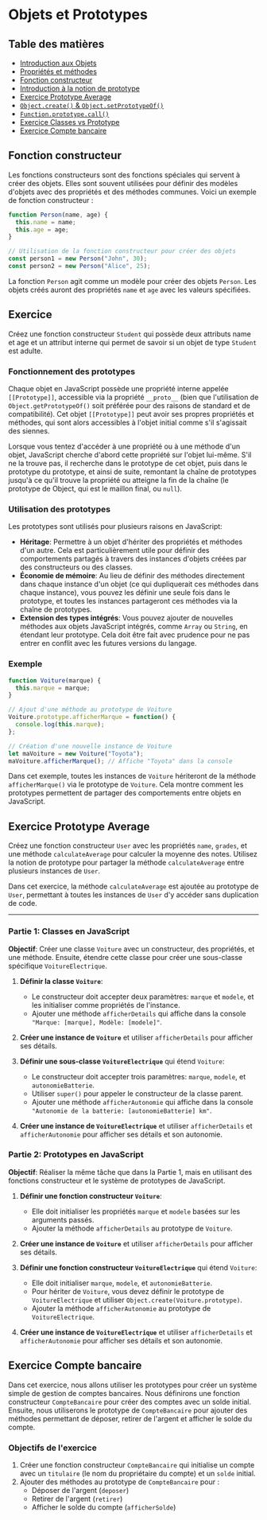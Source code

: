 # Objets et Prototypes

## Table des matières

- [Introduction aux Objets](#introduction-aux-objets)
- [Propriétés et méthodes](#propriétés-et-méthodes)
- [Fonction constructeur](#fonction-constructeur)
- [Introduction à la notion de prototype](#introduction-à-la-notion-de-prototype)
- [Exercice Prototype Average](#exercice-prototype-average)
- [`Object.create()` & `Object.setPrototypeOf()`](#objectcreate--objectsetprototype)
- [`Function.prototype.call()`](#functionprototypecall)
- [Exercice Classes vs Prototype](#exercice-classes-vs-prototype)
- [Exercice Compte bancaire](#exercice-compte-bancaire)


## Fonction constructeur

Les fonctions constructeurs sont des fonctions spéciales qui servent à créer des objets. Elles sont souvent utilisées pour définir des modèles d'objets avec des propriétés et des méthodes communes. Voici un exemple de fonction constructeur :

```javascript
function Person(name, age) {
  this.name = name;
  this.age = age;
}

// Utilisation de la fonction constructeur pour créer des objets
const person1 = new Person("John", 30);
const person2 = new Person("Alice", 25);

```

La fonction `Person` agit comme un modèle pour créer des objets `Person`. Les objets créés auront des propriétés `name` et `age` avec les valeurs spécifiées.


## Exercice 

Créez une fonction constructeur `Student` qui possède deux attributs name et age et un attribut interne qui permet de savoir si un objet de type `Student` est adulte.

### Fonctionnement des prototypes

Chaque objet en JavaScript possède une propriété interne appelée `[[Prototype]]`, accessible via la propriété `__proto__` (bien que l'utilisation de `Object.getPrototypeOf()` soit préférée pour des raisons de standard et de compatibilité). Cet objet `[[Prototype]]` peut avoir ses propres propriétés et méthodes, qui sont alors accessibles à l'objet initial comme s'il s'agissait des siennes.

Lorsque vous tentez d'accéder à une propriété ou à une méthode d'un objet, JavaScript cherche d'abord cette propriété sur l'objet lui-même. S'il ne la trouve pas, il recherche dans le prototype de cet objet, puis dans le prototype du prototype, et ainsi de suite, remontant la chaîne de prototypes jusqu'à ce qu'il trouve la propriété ou atteigne la fin de la chaîne (le prototype de Object, qui est le maillon final, ou `null`).

### Utilisation des prototypes

Les prototypes sont utilisés pour plusieurs raisons en JavaScript:

- **Héritage**: Permettre à un objet d'hériter des propriétés et méthodes d'un autre. Cela est particulièrement utile pour définir des comportements partagés à travers des instances d'objets créées par des constructeurs ou des classes.
- **Économie de mémoire**: Au lieu de définir des méthodes directement dans chaque instance d'un objet (ce qui dupliquerait ces méthodes dans chaque instance), vous pouvez les définir une seule fois dans le prototype, et toutes les instances partageront ces méthodes via la chaîne de prototypes.
- **Extension des types intégrés**: Vous pouvez ajouter de nouvelles méthodes aux objets JavaScript intégrés, comme `Array` ou `String`, en étendant leur prototype. Cela doit être fait avec prudence pour ne pas entrer en conflit avec les futures versions du langage.

### Exemple

```javascript
function Voiture(marque) {
  this.marque = marque;
}

// Ajout d'une méthode au prototype de Voiture
Voiture.prototype.afficherMarque = function() {
  console.log(this.marque);
};

// Création d'une nouvelle instance de Voiture
let maVoiture = new Voiture("Toyota");
maVoiture.afficherMarque(); // Affiche "Toyota" dans la console
```

Dans cet exemple, toutes les instances de `Voiture` hériteront de la méthode `afficherMarque()` via le prototype de `Voiture`. Cela montre comment les prototypes permettent de partager des comportements entre objets en JavaScript.

## Exercice Prototype Average

Créez une fonction constructeur `User` avec les propriétés `name`, `grades`, et une méthode `calculateAverage` pour calculer la moyenne des notes. Utilisez la notion de prototype pour partager la méthode `calculateAverage` entre plusieurs instances de `User`.

Dans cet exercice, la méthode `calculateAverage` est ajoutée au prototype de `User`, permettant à toutes les instances de `User` d'y accéder sans duplication de code.

---


### Partie 1: Classes en JavaScript

**Objectif**: Créer une classe `Voiture` avec un constructeur, des propriétés, et une méthode. Ensuite, étendre cette classe pour créer une sous-classe spécifique `VoitureElectrique`.

1. **Définir la classe `Voiture`**:
   - Le constructeur doit accepter deux paramètres: `marque` et `modele`, et les initialiser comme propriétés de l'instance.
   - Ajouter une méthode `afficherDetails` qui affiche dans la console `"Marque: [marque], Modèle: [modele]"`.

2. **Créer une instance de `Voiture`** et utiliser `afficherDetails` pour afficher ses détails.

3. **Définir une sous-classe `VoitureElectrique`** qui étend `Voiture`:
   - Le constructeur doit accepter trois paramètres: `marque`, `modele`, et `autonomieBatterie`.
   - Utiliser `super()` pour appeler le constructeur de la classe parent.
   - Ajouter une méthode `afficherAutonomie` qui affiche dans la console `"Autonomie de la batterie: [autonomieBatterie] km"`.

4. **Créer une instance de `VoitureElectrique`** et utiliser `afficherDetails` et `afficherAutonomie` pour afficher ses détails et son autonomie.

### Partie 2: Prototypes en JavaScript

**Objectif**: Réaliser la même tâche que dans la Partie 1, mais en utilisant des fonctions constructeur et le système de prototypes de JavaScript.

1. **Définir une fonction constructeur `Voiture`**:
   - Elle doit initialiser les propriétés `marque` et `modele` basées sur les arguments passés.
   - Ajouter la méthode `afficherDetails` au prototype de `Voiture`.

2. **Créer une instance de `Voiture`** et utiliser `afficherDetails` pour afficher ses détails.

3. **Définir une fonction constructeur `VoitureElectrique`** qui étend `Voiture`:
   - Elle doit initialiser `marque`, `modele`, et `autonomieBatterie`.
   - Pour hériter de `Voiture`, vous devez définir le prototype de `VoitureElectrique` et utiliser `Object.create(Voiture.prototype)`.
   - Ajouter la méthode `afficherAutonomie` au prototype de `VoitureElectrique`.

4. **Créer une instance de `VoitureElectrique`** et utiliser `afficherDetails` et `afficherAutonomie` pour afficher ses détails et son autonomie.

## Exercice Compte bancaire

Dans cet exercice, nous allons utiliser les prototypes pour créer un système simple de gestion de comptes bancaires. Nous définirons une fonction constructeur `CompteBancaire` pour créer des comptes avec un solde initial. Ensuite, nous utiliserons le prototype de `CompteBancaire` pour ajouter des méthodes permettant de déposer, retirer de l'argent et afficher le solde du compte.

### Objectifs de l'exercice

1. Créer une fonction constructeur `CompteBancaire` qui initialise un compte avec un `titulaire` (le nom du propriétaire du compte) et un `solde` initial.
2. Ajouter des méthodes au prototype de `CompteBancaire` pour :
   - Déposer de l'argent (`deposer`)
   - Retirer de l'argent (`retirer`)
   - Afficher le solde du compte (`afficherSolde`)
